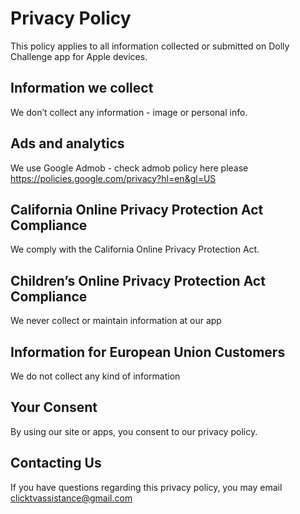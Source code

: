 # Privacy Policy
This policy applies to all information collected or submitted on Dolly Challenge app for Apple devices.

## Information we collect
We don’t collect any information - image or personal info.

## Ads and analytics
We use Google Admob - check admob policy here please https://policies.google.com/privacy?hl=en&gl=US

## California Online Privacy Protection Act Compliance
We comply with the California Online Privacy Protection Act. 

## Children’s Online Privacy Protection Act Compliance
We never collect or maintain information at our app

## Information for European Union Customers
We do not collect any kind of information

## Your Consent
By using our site or apps, you consent to our privacy policy.

## Contacting Us
If you have questions regarding this privacy policy, you may email clicktvassistance@gmail.com
